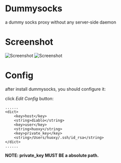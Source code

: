 Dummysocks
======

a dummy socks proxy without any server-side daemon

# Screenshot
![Screenshot](https://raw.github.com/huoxy/Dummysocks/master/menubar.png)
![Screenshot](https://raw.github.com/huoxy/Dummysocks/master/editdialog.png)

# Config

after install dummysocks, you should configure it:

click *Edit Config* button:

```
......
<dict>
    <key>host</key>
    <string>diablo</string>
    <key>user</key>
    <string>huoxy</string>
    <key>private_key</key>
    <string>/Users/huoxy/.ssh/id_rsa</string>
</dict>
......
```

**NOTE: private_key MUST BE a absolute path.**
